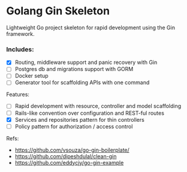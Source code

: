 # Golang Gin Skeleton

Lightweight Go project skeleton for rapid development using the Gin framework.

### Includes:
- [x] Routing, middleware support and panic recovery with Gin
- [ ] Postgres db and migrations support with GORM
- [ ] Docker setup
- [ ] Generator tool for scaffolding APIs with one command 

Features:
- [ ] Rapid development with resource, controller and model scaffolding
- [ ] Rails-like convention over configuration and REST-ful routes
- [x] Services and repositories pattern for thin controllers
- [ ] Policy pattern for authorization / access control

Refs:
- https://github.com/vsouza/go-gin-boilerplate/
- https://github.com/dipeshdulal/clean-gin
- https://github.com/eddycjy/go-gin-example


